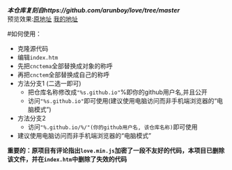 ***本仓库复刻自https://github.com/arunboy/love/tree/master***  
预览效果:[原地址](https://arunboy.github.io/love/) [我的地址](https://cnctem.github.io/love/)

#如何使用：
- 克隆源代码
- 编辑`index.htm`
- 先把`cnctema`全部替换成对象的称呼
- 再把`cnctem`全部替换成自己的称呼
- 方法分支1 (二选一即可)
  - 把仓库名称修改成`"%s.github.io"`%即你的github用户名,并且公开
  - 访问`"%s.github.io"`即可使用(建议使用电脑访问而非手机端浏览器的“电脑模式”)
- 方法分支2
  - 访问`"%.github.io/%/"(你的github用户名, 该仓库名称)`即可使用
- 建议使用电脑访问而非手机端浏览器的“电脑模式”

**重要的：原项目有评论指出`love.min.js`加密了一段不友好的代码，本项目已删除该文件，并在`index.htm`中删除了失效的代码**
